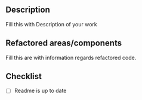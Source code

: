 ## Description

Fill this with Description of your work

## Refactored areas/components

Fill this are with information regards refactored code.

## Checklist

- [ ] Readme is up to date
